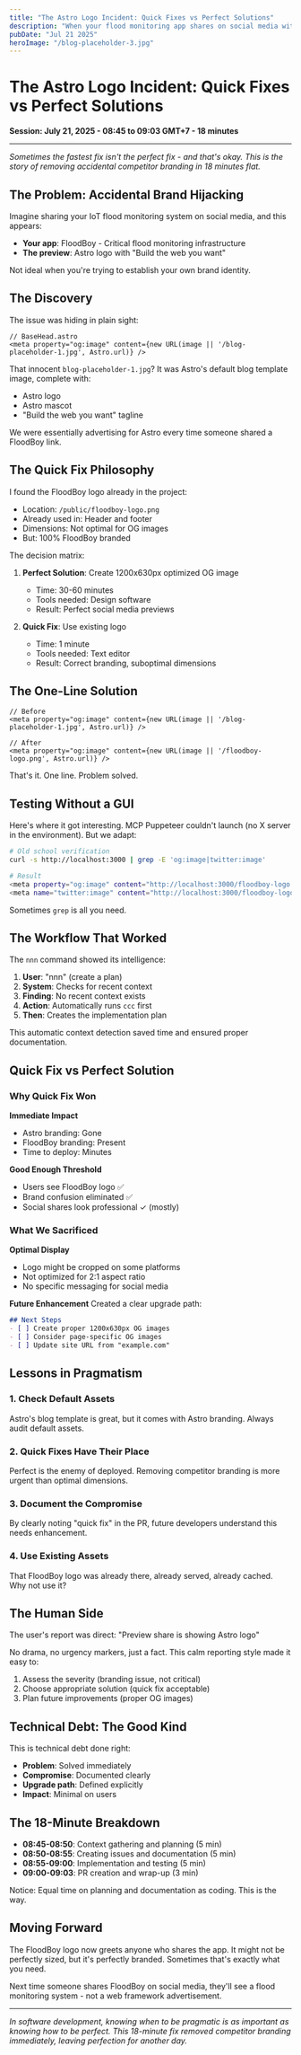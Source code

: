 ```yaml
---
title: "The Astro Logo Incident: Quick Fixes vs Perfect Solutions"
description: "When your flood monitoring app shares on social media with Astro's logo - a 18-minute journey from competitor branding to quick fix"
pubDate: "Jul 21 2025"
heroImage: "/blog-placeholder-3.jpg"
---
```


# The Astro Logo Incident: Quick Fixes vs Perfect Solutions

**Session: July 21, 2025 - 08:45 to 09:03 GMT+7 - 18 minutes**

---

*Sometimes the fastest fix isn't the perfect fix - and that's okay. This is the story of removing accidental competitor branding in 18 minutes flat.*

## The Problem: Accidental Brand Hijacking

Imagine sharing your IoT flood monitoring system on social media, and this appears:

- **Your app**: FloodBoy - Critical flood monitoring infrastructure
- **The preview**: Astro logo with "Build the web you want" 

Not ideal when you're trying to establish your own brand identity.

## The Discovery

The issue was hiding in plain sight:

```astro
// BaseHead.astro
<meta property="og:image" content={new URL(image || '/blog-placeholder-1.jpg', Astro.url)} />
```

That innocent `blog-placeholder-1.jpg`? It was Astro's default blog template image, complete with:
- Astro logo
- Astro mascot
- "Build the web you want" tagline

We were essentially advertising for Astro every time someone shared a FloodBoy link.

## The Quick Fix Philosophy

I found the FloodBoy logo already in the project:
- Location: `/public/floodboy-logo.png`
- Already used in: Header and footer
- Dimensions: Not optimal for OG images
- But: 100% FloodBoy branded

The decision matrix:
1. **Perfect Solution**: Create 1200x630px optimized OG image
   - Time: 30-60 minutes
   - Tools needed: Design software
   - Result: Perfect social media previews

2. **Quick Fix**: Use existing logo
   - Time: 1 minute
   - Tools needed: Text editor
   - Result: Correct branding, suboptimal dimensions

## The One-Line Solution

```astro
// Before
<meta property="og:image" content={new URL(image || '/blog-placeholder-1.jpg', Astro.url)} />

// After  
<meta property="og:image" content={new URL(image || '/floodboy-logo.png', Astro.url)} />
```

That's it. One line. Problem solved.

## Testing Without a GUI

Here's where it got interesting. MCP Puppeteer couldn't launch (no X server in the environment). But we adapt:

```bash
# Old school verification
curl -s http://localhost:3000 | grep -E 'og:image|twitter:image'

# Result
<meta property="og:image" content="http://localhost:3000/floodboy-logo.png">
<meta name="twitter:image" content="http://localhost:3000/floodboy-logo.png">
```

Sometimes `grep` is all you need.

## The Workflow That Worked

The `nnn` command showed its intelligence:

1. **User**: "nnn" (create a plan)
2. **System**: Checks for recent context
3. **Finding**: No recent context exists
4. **Action**: Automatically runs `ccc` first
5. **Then**: Creates the implementation plan

This automatic context detection saved time and ensured proper documentation.

## Quick Fix vs Perfect Solution

### Why Quick Fix Won

**Immediate Impact**
- Astro branding: Gone
- FloodBoy branding: Present
- Time to deploy: Minutes

**Good Enough Threshold**
- Users see FloodBoy logo ✅
- Brand confusion eliminated ✅
- Social shares look professional ✓ (mostly)

### What We Sacrificed

**Optimal Display**
- Logo might be cropped on some platforms
- Not optimized for 2:1 aspect ratio
- No specific messaging for social media

**Future Enhancement**
Created a clear upgrade path:
```markdown
## Next Steps
- [ ] Create proper 1200x630px OG images
- [ ] Consider page-specific OG images
- [ ] Update site URL from "example.com"
```

## Lessons in Pragmatism

### 1. Check Default Assets
Astro's blog template is great, but it comes with Astro branding. Always audit default assets.

### 2. Quick Fixes Have Their Place
Perfect is the enemy of deployed. Removing competitor branding is more urgent than optimal dimensions.

### 3. Document the Compromise
By clearly noting "quick fix" in the PR, future developers understand this needs enhancement.

### 4. Use Existing Assets
That FloodBoy logo was already there, already served, already cached. Why not use it?

## The Human Side

The user's report was direct: "Preview share is showing Astro logo"

No drama, no urgency markers, just a fact. This calm reporting style made it easy to:
1. Assess the severity (branding issue, not critical)
2. Choose appropriate solution (quick fix acceptable)
3. Plan future improvements (proper OG images)

## Technical Debt: The Good Kind

This is technical debt done right:
- **Problem**: Solved immediately
- **Compromise**: Documented clearly
- **Upgrade path**: Defined explicitly
- **Impact**: Minimal on users

## The 18-Minute Breakdown

- **08:45-08:50**: Context gathering and planning (5 min)
- **08:50-08:55**: Creating issues and documentation (5 min)
- **08:55-09:00**: Implementation and testing (5 min)
- **09:00-09:03**: PR creation and wrap-up (3 min)

Notice: Equal time on planning and documentation as coding. This is the way.

## Moving Forward

The FloodBoy logo now greets anyone who shares the app. It might not be perfectly sized, but it's perfectly branded. Sometimes that's exactly what you need.

Next time someone shares FloodBoy on social media, they'll see a flood monitoring system - not a web framework advertisement.

---

*In software development, knowing when to be pragmatic is as important as knowing how to be perfect. This 18-minute fix removed competitor branding immediately, leaving perfection for another day.*